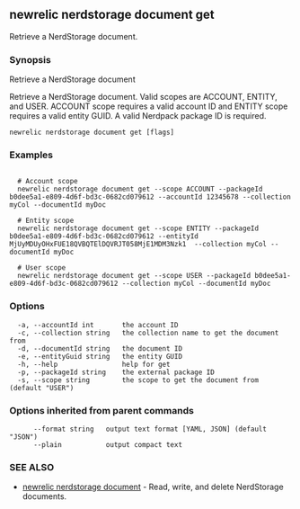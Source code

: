 ## newrelic nerdstorage document get

Retrieve a NerdStorage document.

### Synopsis

Retrieve a NerdStorage document

Retrieve a NerdStorage document.  Valid scopes are ACCOUNT, ENTITY, and USER.
ACCOUNT scope requires a valid account ID and ENTITY scope requires a valid entity
GUID.  A valid Nerdpack package ID is required.


```
newrelic nerdstorage document get [flags]
```

### Examples

```

  # Account scope
  newrelic nerdstorage document get --scope ACCOUNT --packageId b0dee5a1-e809-4d6f-bd3c-0682cd079612 --accountId 12345678 --collection myCol --documentId myDoc

  # Entity scope
  newrelic nerdstorage document get --scope ENTITY --packageId b0dee5a1-e809-4d6f-bd3c-0682cd079612 --entityId MjUyMDUyOHxFUE18QVBQTElDQVRJT058MjE1MDM3Nzk1  --collection myCol --documentId myDoc

  # User scope
  newrelic nerdstorage document get --scope USER --packageId b0dee5a1-e809-4d6f-bd3c-0682cd079612 --collection myCol --documentId myDoc

```

### Options

```
  -a, --accountId int       the account ID
  -c, --collection string   the collection name to get the document from
  -d, --documentId string   the document ID
  -e, --entityGuid string   the entity GUID
  -h, --help                help for get
  -p, --packageId string    the external package ID
  -s, --scope string        the scope to get the document from (default "USER")
```

### Options inherited from parent commands

```
      --format string   output text format [YAML, JSON] (default "JSON")
      --plain           output compact text
```

### SEE ALSO

* [newrelic nerdstorage document](newrelic_nerdstorage_document.md)	 - Read, write, and delete NerdStorage documents.

